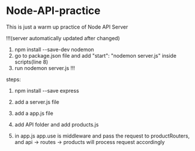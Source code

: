 # Node-API-practice

This is just a warm up practice of Node API Server

!!!(server automatically updated after changed)
1. npm install --save-dev nodemon
2. go to package.json file and add "start": "nodemon server.js" inside scripts(line 8)
3. run nodemon server.js
!!!

steps:
1. npm install --save express
2. add a server.js file
3. add a app.js file
4. add API folder and add products.js

5. in app.js app.use is middleware and pass the request to productRouters, and api -> routes -> products will process request accordingly
